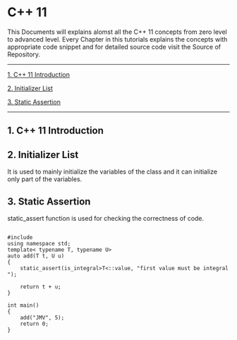 # C++ 11

This Documents will explains alomst all the C++ 11 concepts from zero level to advanced level. Every Chapter in this tutorials explains the concepts with appropriate code snippet and for detailed source code visit the Source of Repository.

-------------------------------------------------------------------------------------------------------------------------------

[1. C++ 11 Introduction](#1-c++-11-intorduction)

[2. Initializer List](#2-initializer-list)

[3. Static Assertion](#3-static-assertion)

------------------------------------------------------------------------------------------------------------------------------------
## 1. C++ 11 Introduction ##

## 2. Initializer List ##

  It is used to mainly initialize the variables of the class and it can initialize only part of the variables.

## 3. Static Assertion ##
  static_assert function is used for checking the correctness of code.
<pre><code>
#include <type_traits>
using namespace std;
template< typename T, typename U>
auto add(T t, U u)
{
	static_assert(is_integral&gt;T&lt;::value, "first value must be integral ");

	return t + u;
}

int main()
{
	add("JMV", 5);
    return 0;
}
</pre></code>
